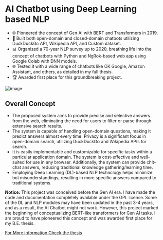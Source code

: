 # AI Chatbot using Deep Learning based NLP 

- 🌐 Pioneered the concept of Gen AI with BERT and Transformers in 2019.
- 🤖 Built both open-domain and closed-domain chatbots utilizing DuckDuckGo API, Wikipedia API, and Custom dataset.
- 📊 Organized a 70-year NLP survey up to 2020, breathing life into the concept of chatbots with Python and NgRok-based web app using Google Colab with DNN models.
- 🌐 Tested it with a wide range of chatbots like OK Google, Amazon Assistant, and others, as detailed in my full thesis.
- 🏆 Awarded first place for this groundbreaking project.

![image](https://github.com/PandiaJason/AI-DL-NLP-CHATBOT/assets/100123063/594646c3-145f-45f2-9cb9-2b9c3961993f)

## Overall Concept

- The proposed system aims to provide precise and selective answers from the web, eliminating the need for users to filter or parse through extensive search results. 
- The system is capable of handling open-domain questions, making it predict answers almost every time. Privacy is a significant focus in open-domain search, utilizing DuckDuckGo and Wikipedia APIs for search.
- It is easily implementable and customizable for specific tasks within a particular application domain. The system is cost-effective and well-suited for use in any browser. Additionally, the system can provide chit-chat answers, reducing traditional knowledge gathering/learning time.
- Employing Deep Learning (DL)-based NLP technology helps minimize bot misunderstandings, resulting in more specific answers compared to traditional systems.


**Notice:** This project was conceived before the Gen AI era. I have made the code and documentation completely available under the GPL license. Some of the DL and NLP modules may have been updated in the past 3-4 years, and as a result, the AI Chatbot might not work. However, this project marked the beginning of conceptualizing BERT-like transformers for Gen AI tasks. I am proud to have pioneered this concept and was awarded first place for my B.E. thesis.

[For More information Check the thesis](https://github.com/PandiaJason/AI-DL-NLP-CHATBOT/blob/main/AI%20Chatbot%20Design%20using%20Deep%20Learning%20based%20NLP.pdf)

